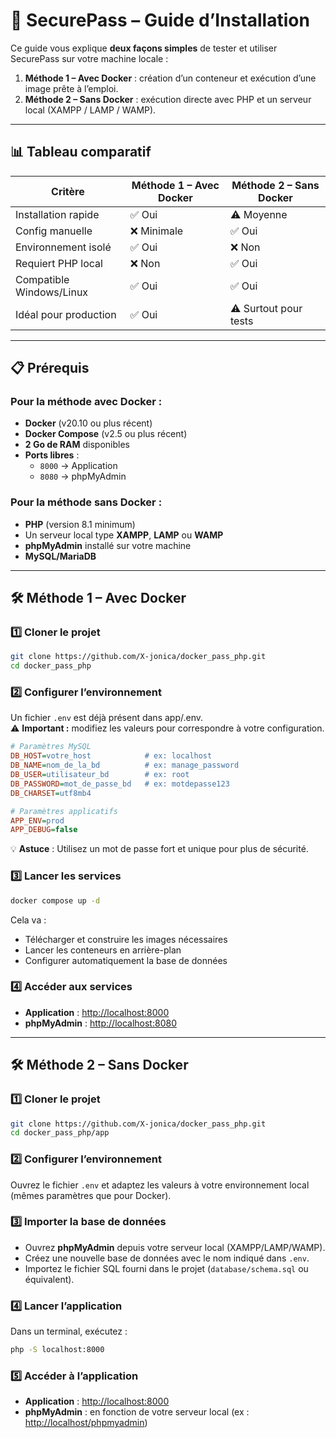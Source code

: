 # 🚀 SecurePass – Guide d’Installation

Ce guide vous explique **deux façons simples** de tester et utiliser SecurePass sur votre machine locale :

1. **Méthode 1 – Avec Docker** : création d’un conteneur et exécution d’une image prête à l’emploi.  
2. **Méthode 2 – Sans Docker** : exécution directe avec PHP et un serveur local (XAMPP / LAMP / WAMP).  

---

## 📊 Tableau comparatif

| Critère                  | Méthode 1 – Avec Docker | Méthode 2 – Sans Docker |
|--------------------------|------------------------|-------------------------|
| Installation rapide      | ✅ Oui                 | ⚠️ Moyenne              |
| Config manuelle          | ❌ Minimale            | ✅ Oui                  |
| Environnement isolé      | ✅ Oui                 | ❌ Non                  |
| Requiert PHP local       | ❌ Non                 | ✅ Oui                  |
| Compatible Windows/Linux | ✅ Oui                 | ✅ Oui                  |
| Idéal pour production    | ✅ Oui                 | ⚠️ Surtout pour tests   |

---

## 📋 Prérequis

### Pour la méthode avec Docker :
- **Docker** (v20.10 ou plus récent)  
- **Docker Compose** (v2.5 ou plus récent)  
- **2 Go de RAM** disponibles  
- **Ports libres** :
  - `8000` → Application  
  - `8080` → phpMyAdmin  

### Pour la méthode sans Docker :
- **PHP** (version 8.1 minimum)  
- Un serveur local type **XAMPP**, **LAMP** ou **WAMP**  
- **phpMyAdmin** installé sur votre machine  
- **MySQL/MariaDB**  

---

## 🛠️ Méthode 1 – Avec Docker

### 1️⃣ Cloner le projet
```bash
git clone https://github.com/X-jonica/docker_pass_php.git
cd docker_pass_php
```

### 2️⃣ Configurer l’environnement
Un fichier `.env` est déjà présent dans app/.env.  
⚠️ **Important :** modifiez les valeurs pour correspondre à votre configuration.

```ini
# Paramètres MySQL
DB_HOST=votre_host            # ex: localhost
DB_NAME=nom_de_la_bd          # ex: manage_password
DB_USER=utilisateur_bd        # ex: root
DB_PASSWORD=mot_de_passe_bd   # ex: motdepasse123
DB_CHARSET=utf8mb4

# Paramètres applicatifs
APP_ENV=prod
APP_DEBUG=false
```
💡 **Astuce** : Utilisez un mot de passe fort et unique pour plus de sécurité.

### 3️⃣ Lancer les services
```bash
docker compose up -d
```
Cela va :
- Télécharger et construire les images nécessaires  
- Lancer les conteneurs en arrière-plan  
- Configurer automatiquement la base de données  

### 4️⃣ Accéder aux services
- **Application** : [http://localhost:8000](http://localhost:8000)  
- **phpMyAdmin** : [http://localhost:8080](http://localhost:8080)  

---

## 🛠️ Méthode 2 – Sans Docker

### 1️⃣ Cloner le projet
```bash
git clone https://github.com/X-jonica/docker_pass_php.git
cd docker_pass_php/app
```

### 2️⃣ Configurer l’environnement
Ouvrez le fichier `.env` et adaptez les valeurs à votre environnement local (mêmes paramètres que pour Docker).

### 3️⃣ Importer la base de données
- Ouvrez **phpMyAdmin** depuis votre serveur local (XAMPP/LAMP/WAMP).  
- Créez une nouvelle base de données avec le nom indiqué dans `.env`.  
- Importez le fichier SQL fourni dans le projet (`database/schema.sql` ou équivalent).  

### 4️⃣ Lancer l’application
Dans un terminal, exécutez :
```bash
php -S localhost:8000
```

### 5️⃣ Accéder à l’application
- **Application** : [http://localhost:8000](http://localhost:8000)  
- **phpMyAdmin** : en fonction de votre serveur local (ex : [http://localhost/phpmyadmin](http://localhost/phpmyadmin))  
